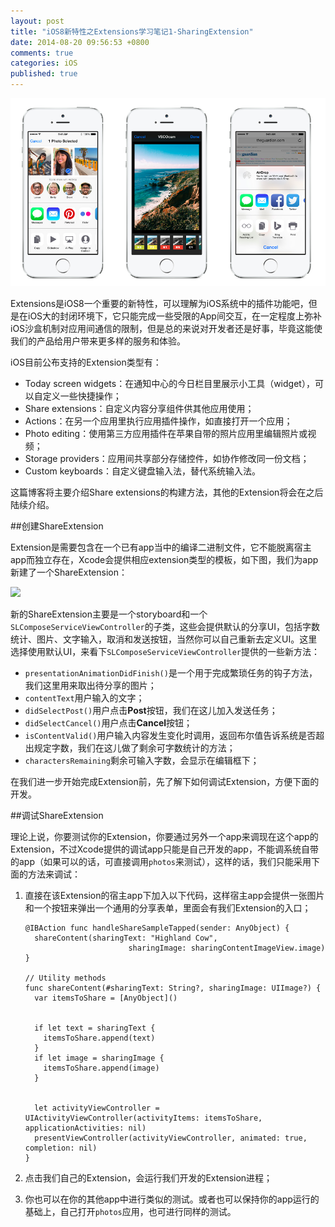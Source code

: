 ```yaml
---
layout: post
title: "iOS8新特性之Extensions学习笔记1-SharingExtension"
date: 2014-08-20 09:56:53 +0800
comments: true
categories: iOS
published: true
---
```


<img src="/images/Extensions_Sample.png">

Extensions是iOS8一个重要的新特性，可以理解为iOS系统中的插件功能吧，但是在iOS大的封闭环境下，它只能完成一些受限的App间交互，在一定程度上弥补iOS沙盒机制对应用间通信的限制，但是总的来说对开发者还是好事，毕竟这能使我们的产品给用户带来更多样的服务和体验。

<!--more-->

iOS目前公布支持的Extension类型有：

* Today screen widgets：在通知中心的今日栏目里展示小工具（widget），可以自定义一些快捷操作；
* Share extensions：自定义内容分享组件供其他应用使用；
* Actions：在另一个应用里执行应用插件操作，如直接打开一个应用；
* Photo editing：使用第三方应用插件在苹果自带的照片应用里编辑照片或视频；
* Storage providers：应用间共享部分存储控件，如协作修改同一份文档；
* Custom keyboards：自定义键盘输入法，替代系统输入法。

这篇博客将主要介绍Share extensions的构建方法，其他的Extension将会在之后陆续介绍。

<!--more-->

##创建ShareExtension

Extension是需要包含在一个已有app当中的编译二进制文件，它不能脱离宿主app而独立存在，Xcode会提供相应extension类型的模板，如下图，我们为app新建了一个ShareExtension：

<img src="/images/SetupShareExtension.png">

新的ShareExtension主要是一个storyboard和一个`SLComposeServiceViewController`的子类，这些会提供默认的分享UI，包括字数统计、图片、文字输入，取消和发送按钮，当然你可以自己重新去定义UI。这里选择使用默认UI，来看下`SLComposeServiceViewController`提供的一些新方法：

* `presentationAnimationDidFinish()`是一个用于完成繁琐任务的钩子方法，我们这里用来取出待分享的图片；
* `contentText`用户输入的文字；
* `didSelectPost()`用户点击**Post**按钮，我们在这儿加入发送任务；
* `didSelectCancel()`用户点击**Cancel**按钮；
* `isContentValid()`用户输入内容发生变化时调用，返回布尔值告诉系统是否超出规定字数，我们在这儿做了剩余可字数统计的方法；
* `charactersRemaining`剩余可输入字数，会显示在编辑框下；

在我们进一步开始完成Extension前，先了解下如何调试Extension，方便下面的开发。

##调试ShareExtension

理论上说，你要测试你的Extension，你要通过另外一个app来调现在这个app的Extension，不过Xcode提供的调试app只能是自己开发的app，不能调系统自带的app（如果可以的话，可直接调用`photos`来测试），这样的话，我们只能采用下面的方法来调试：

1. 直接在该Extension的宿主app下加入以下代码，这样宿主app会提供一张图片和一个按钮来弹出一个通用的分享表单，里面会有我们Extension的入口；

	```objc
	@IBAction func handleShareSampleTapped(sender: AnyObject) {
	  shareContent(sharingText: "Highland Cow",
	                       sharingImage: sharingContentImageView.image)
	}
	
	// Utility methods
	func shareContent(#sharingText: String?, sharingImage: UIImage?) {
	  var itemsToShare = [AnyObject]()
	
	
	  if let text = sharingText {
	    itemsToShare.append(text)
	  }
	  if let image = sharingImage {
	    itemsToShare.append(image)
	  }
	
	
	  let activityViewController = UIActivityViewController(activityItems: itemsToShare, applicationActivities: nil)
	  presentViewController(activityViewController, animated: true, completion: nil)
	}
	```

2. 点击我们自己的Extension，会运行我们开发的Extension进程；
3. 你也可以在你的其他app中进行类似的测试。或者也可以保持你的app运行的基础上，自己打开`photos`应用，也可进行同样的测试。


